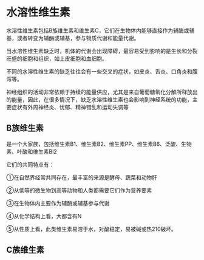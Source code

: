 # 水溶性维生素

水溶性维生素包括B族维生素和维生素C，它们在生物体内能够直接作为辅酶或辅基，或者转变为辅酶或辅基，参与物质代谢和能量代谢。

当水溶性维生素缺乏时，机体的代谢会出现障碍，最容易受到影响的是生长和分裂旺盛的细胞和组织，如上皮细胞和血细胞。

不同的水溶性维生素的缺乏往往会有一些交叉的症状，如皮炎、舌炎、口角炎和腹泻等。

神经组织的活动非常依赖于持续的能量供应，尤其是来自葡萄糖氧化分解所释放出的能量，因此，在很多情况下，缺乏水溶性维生素也会影响到神经系统的功能，主要症状有外周神经炎、忧郁、精神错乱和运动失调等

## B族维生素

是一个大家族，包括维生素B1、维生素B2、维生素PP、维生素B6、泛酸、生物素、叶酸和维生素Bl2

它们的共同特点有：

①在自然界经常共同存在，最丰富的来源是酵母、蔬菜和动物肝

②从低等的微生物到高等动物和人类都需要它们作为营养要素

③在生物体内主要作为辅酶或辅基参与代谢

④从化学结构上看，大都含有N

⑤从性质上看，此类维生素易溶于水，对酸稳定，易被碱或热210破坏。

## C族维生素
